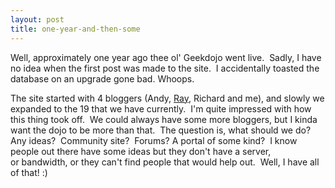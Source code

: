 ```yaml
---
layout: post
title: one-year-and-then-some
---
```

Well, approximately one year ago thee ol' Geekdojo went live.  Sadly, I
have no idea when the first post was made to the site.  I
accidentally toasted the database on an upgrade gone bad. Whoops.

The site started with 4 bloggers (Andy,
[Ray](http://blogs.geekdojo.net/jez), Richard and me), and slowly we
expanded to the 19 that we have currently.  I'm quite impressed with how
this thing took off.  We could always have some more bloggers, but I
kinda want the dojo to be more than that.  The question is, what should
we do?  Any ideas?  Community site?  Forums? A portal of some kind?  I
know people out there have some ideas but they don't have a server,
or bandwidth, or they can't find people that would help out.  Well, I
have all of that! :)
